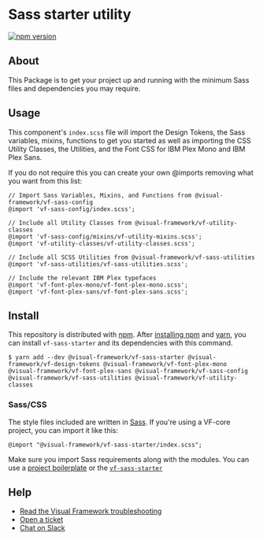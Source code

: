 # Sass starter utility

[![npm version](https://badge.fury.io/js/%40visual-framework%2Fvf-sass-starter.svg)](https://badge.fury.io/js/%40visual-framework%2Fvf-sass-starter)

## About

This Package is to get your project up and running with the minimum Sass files and dependencies you may require.

## Usage

This component's `index.scss` file will import the Design Tokens, the Sass variables, mixins, functions to get you started as well as importing the CSS Utility Classes, the Utilities, and the Font CSS for IBM Plex Mono and IBM Plex Sans.

If you do not require this you can create your own @imports removing what you want from this list:

```
// Import Sass Variables, Mixins, and Functions from @visual-framework/vf-sass-config
@import 'vf-sass-config/index.scss';

// Include all Utility Classes from @visual-framework/vf-utility-classes
@import 'vf-sass-config/mixins/vf-utility-mixins.scss';
@import 'vf-utility-classes/vf-utility-classes.scss';

// Include all SCSS Utilities from @visual-framework/vf-sass-utilities
@import 'vf-sass-utilities/vf-sass-utilities.scss';

// Include the relevant IBM Plex typefaces
@import 'vf-font-plex-mono/vf-font-plex-mono.scss';
@import 'vf-font-plex-sans/vf-font-plex-sans.scss';
```

## Install

This repository is distributed with [npm](https://www.npmjs.com/). After [installing npm](https://www.npmjs.com/get-npm) and [yarn](https://classic.yarnpkg.com/en/docs/install), you can install `vf-sass-starter` and its dependencies with this command.

```
$ yarn add --dev @visual-framework/vf-sass-starter @visual-framework/vf-design-tokens @visual-framework/vf-font-plex-mono @visual-framework/vf-font-plex-sans @visual-framework/vf-sass-config @visual-framework/vf-sass-utilities @visual-framework/vf-utility-classes
```

### Sass/CSS

The style files included are written in [Sass](https://sass-lang.com/). If you're using a VF-core project, you can import it like this:

```
@import "@visual-framework/vf-sass-starter/index.scss";
```

Make sure you import Sass requirements along with the modules. You can use a [project boilerplate](https://visual-framework.github.io/vf-core/building/) or the [`vf-sass-starter`](https://visual-framework.github.io/vf-core/components/vf-sass-starter/)

## Help

- [Read the Visual Framework troubleshooting](https://visual-framework.github.io/vf-welcome/troubleshooting/)
- [Open a ticket](https://github.com/visual-framework/vf-core/issues)
- [Chat on Slack](https://join.slack.com/t/visual-framework/shared_invite/enQtNDAxNzY0NDg4NTY0LWFhMjEwNGY3ZTk3NWYxNWVjOWQ1ZWE4YjViZmY1YjBkMDQxMTNlNjQ0N2ZiMTQ1ZTZiMGM4NjU5Y2E0MjM3ZGQ)
